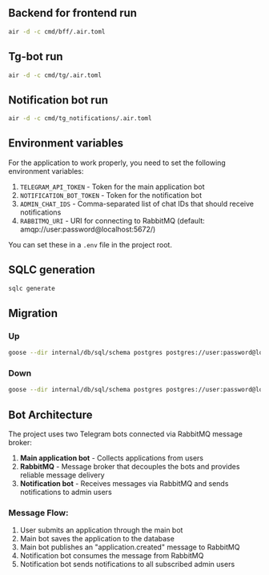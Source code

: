 ## Backend for frontend run
```bash
air -d -c cmd/bff/.air.toml
```

## Tg-bot run
```bash
air -d -c cmd/tg/.air.toml
```

## Notification bot run
```bash
air -d -c cmd/tg_notifications/.air.toml
```

## Environment variables

For the application to work properly, you need to set the following environment variables:

1. `TELEGRAM_API_TOKEN` - Token for the main application bot
2. `NOTIFICATION_BOT_TOKEN` - Token for the notification bot
3. `ADMIN_CHAT_IDS` - Comma-separated list of chat IDs that should receive notifications
4. `RABBITMQ_URI` - URI for connecting to RabbitMQ (default: amqp://user:password@localhost:5672/)

You can set these in a `.env` file in the project root.

## SQLC generation
```bash
sqlc generate
```

## Migration

### Up
```bash
goose --dir internal/db/sql/schema postgres postgres://user:password@localhost:5432/prost up
```

### Down
```bash
goose --dir internal/db/sql/schema postgres postgres://user:password@localhost:5432/prost down-to 0
```

## Bot Architecture

The project uses two Telegram bots connected via RabbitMQ message broker:

1. **Main application bot** - Collects applications from users
2. **RabbitMQ** - Message broker that decouples the bots and provides reliable message delivery
3. **Notification bot** - Receives messages via RabbitMQ and sends notifications to admin users

### Message Flow:

1. User submits an application through the main bot
2. Main bot saves the application to the database
3. Main bot publishes an "application.created" message to RabbitMQ
4. Notification bot consumes the message from RabbitMQ
5. Notification bot sends notifications to all subscribed admin users
